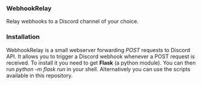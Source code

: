 ### WebhookRelay
Relay webhooks to a Discord channel of your choice.

### Installation
WebhookRelay is a small webserver forwarding _POST_ requests to Discord API. It allows you to trigger a Discord webhook whenever a POST request is received. To install it you need to get **Flask** (a python module). You can then run _python -m flask run_ in your shell. Alternatively you can use the scripts available in this repository.
